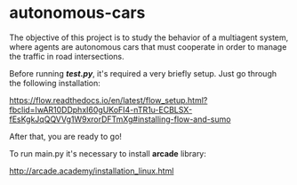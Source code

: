 # autonomous-cars

The objective of this project is to study the behavior of a
multiagent system, where agents are autonomous cars that must
cooperate in order to manage the traffic in road intersections.



Before running _**test.py**_, it's required a very briefly setup.
Just go through the following installation:

https://flow.readthedocs.io/en/latest/flow_setup.html?fbclid=IwAR10DDphxI60gUKoFI4-nTR1u-ECBLSX-fEsKgkJqQQVVg1W9xrorDFTmXg#installing-flow-and-sumo

After that, you are ready to go!


To run main.py it's necessary to install **arcade** library:

http://arcade.academy/installation_linux.html
